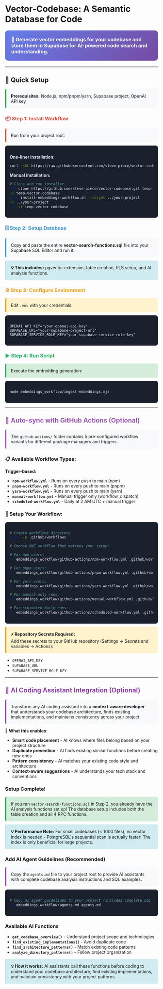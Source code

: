 # Vector-Codebase: A Semantic Database for Code

<div style="background: linear-gradient(135deg, #667eea 0%, #764ba2 100%); padding: 20px; border-radius: 10px; color: white; margin: 20px 0;">
<h3 style="margin: 0; color: white;">🚀 Generate vector embeddings for your codebase and store them in Supabase for AI-powered code search and understanding.</h3>
</div>

---

## 🎯 Quick Setup

<div style="background-color: #f8f9fa; padding: 15px; border-left: 4px solid #28a745; border-radius: 5px; margin: 10px 0;">
<strong>Prerequisites:</strong> Node.js, npm/pnpm/yarn, Supabase project, OpenAI API key
</div>

### <span style="color: #e74c3c;">📦 Step 1: Install Workflow</span>

<div style="background-color: #f8f9fa; padding: 15px; border-left: 4px solid #e74c3c; border-radius: 5px;">
Run from your project root:
</div>

<div style="background-color: #1a202c; padding: 15px; border-radius: 8px; margin: 10px 0; color: #e2e8f0;">

**One-liner installation:**

```bash
curl -sSL https://raw.githubusercontent.com/steve-piece/vector-codebase/main/install-embeddings-workflow.sh | bash
```

**Manual installation:**

```bash
# Clone and run installer
git clone https://github.com/steve-piece/vector-codebase.git temp-vector-codebase
cd temp-vector-codebase
bash install-embeddings-workflow.sh --target ../your-project
cd ../your-project
rm -rf temp-vector-codebase
```

</div>

### <span style="color: #3498db;">🗄️ Step 2: Setup Database</span>

<div style="background-color: #f8f9fa; padding: 15px; border-left: 4px solid #3498db; border-radius: 5px;">
Copy and paste the entire <strong>vector-search-functions.sql</strong> file into your Supabase SQL Editor and run it.
</div>

<div style="background-color: #d1ecf1; padding: 15px; border-left: 4px solid #bee5eb; border-radius: 5px; margin: 10px 0;">
<strong>💡 This includes:</strong> pgvector extension, table creation, RLS setup, and AI analysis functions.
</div>

### <span style="color: #f39c12;">⚙️ Step 3: Configure Environment</span>

<div style="background-color: #fff3cd; padding: 15px; border-left: 4px solid #f39c12; border-radius: 5px;">
Edit <code>.env</code> with your credentials:
</div>

<div style="background-color: #1a202c; padding: 15px; border-radius: 8px; margin: 10px 0; color: #e2e8f0;">

```env
OPENAI_API_KEY="your-openai-api-key"
SUPABASE_URL="your-supabase-project-url"
SUPABASE_SERVICE_ROLE_KEY="your-supabase-service-role-key"
```

</div>

### <span style="color: #27ae60;">▶️ Step 4: Run Script</span>

<div style="background-color: #d4edda; padding: 15px; border-left: 4px solid #27ae60; border-radius: 5px;">
Execute the embedding generation:
</div>

<div style="background-color: #1a202c; padding: 15px; border-radius: 8px; margin: 10px 0; color: #e2e8f0;">

```bash
node embeddings_workflow/ingest-embeddings.mjs
```

</div>

---

## <span style="color: #9b59b6;">🔄 Auto-sync with GitHub Actions (Optional)</span>

<div style="background-color: #f8f9fa; padding: 15px; border-left: 4px solid #9b59b6; border-radius: 5px; margin: 10px 0;">
The <code>github-actions/</code> folder contains 5 pre-configured workflow variants for different package managers and triggers.
</div>

### 📋 Available Workflow Types:

**Trigger-based:**

- **`npm-workflow.yml`** - Runs on every push to main (npm)
- **`pnpm-workflow.yml`** - Runs on every push to main (pnpm)
- **`yarn-workflow.yml`** - Runs on every push to main (yarn)
- **`manual-workflow.yml`** - Manual trigger only (workflow_dispatch)
- **`scheduled-workflow.yml`** - Daily at 2 AM UTC + manual trigger

### 🚀 Setup Your Workflow:

<div style="background-color: #1a202c; padding: 15px; border-radius: 8px; margin: 10px 0; color: #e2e8f0;">

```bash
# Create workflows directory
mkdir -p .github/workflows

# Choose ONE workflow that matches your setup:

# For npm users:
mv embeddings_workflow/github-actions/npm-workflow.yml .github/workflows/sync-embeddings.yml

# For pnpm users:
mv embeddings_workflow/github-actions/pnpm-workflow.yml .github/workflows/sync-embeddings.yml

# For yarn users:
mv embeddings_workflow/github-actions/yarn-workflow.yml .github/workflows/sync-embeddings.yml

# For manual-only runs:
mv embeddings_workflow/github-actions/manual-workflow.yml .github/workflows/sync-embeddings.yml

# For scheduled daily runs:
mv embeddings_workflow/github-actions/scheduled-workflow.yml .github/workflows/sync-embeddings.yml
```

</div>

<div style="background-color: #fff3cd; padding: 15px; border-left: 4px solid #f39c12; border-radius: 5px; margin: 10px 0;">
<strong>⚡ Repository Secrets Required:</strong><br>
Add these secrets to your GitHub repository (Settings → Secrets and variables → Actions):
</div>

- `OPENAI_API_KEY`
- `SUPABASE_URL`
- `SUPABASE_SERVICE_ROLE_KEY`

---

## <span style="color: #8e44ad;">🤖 AI Coding Assistant Integration (Optional)</span>

<div style="background-color: #f8f9fa; padding: 15px; border-left: 4px solid #8e44ad; border-radius: 5px; margin: 10px 0;">
Transform any AI coding assistant into a <strong>context-aware developer</strong> that understands your codebase architecture, finds existing implementations, and maintains consistency across your project.
</div>

**🎯 What this enables:**

- **Smart code placement** - AI knows where files belong based on your project structure
- **Duplicate prevention** - AI finds existing similar functions before creating new ones
- **Pattern consistency** - AI matches your existing code style and architecture
- **Context-aware suggestions** - AI understands your tech stack and conventions

### Setup Complete!

<div style="background-color: #d4edda; padding: 15px; border-left: 4px solid #28a745; border-radius: 5px;">
If you ran <code>vector-search-functions.sql</code> in Step 2, you already have the AI analysis functions set up! The database setup includes both the table creation and all 4 RPC functions.
</div>

<div style="background-color: #d1ecf1; padding: 15px; border-left: 4px solid #bee5eb; border-radius: 5px; margin: 10px 0;">
<strong>💡 Performance Note:</strong> For small codebases (&lt; 1000 files), no vector index is needed - PostgreSQL's sequential scan is actually faster! The index is only beneficial for large projects.
</div>

### Add AI Agent Guidelines (Recommended)

<div style="background-color: #f8f9fa; padding: 15px; border-left: 4px solid #8e44ad; border-radius: 5px;">
Copy the <code>agents.md</code> file to your project root to provide AI assistants with complete codebase analysis instructions and SQL examples.
</div>

<div style="background-color: #1a202c; padding: 15px; border-radius: 8px; margin: 10px 0; color: #e2e8f0;">

```bash
# Copy AI agent guidelines to your project (includes complete SQL examples)
cp embeddings_workflow/agents.md agents.md
```

</div>

### Available AI Functions

- **`get_codebase_overview()`** - Understand project scope and technologies
- **`find_existing_implementations()`** - Avoid duplicate code
- **`find_architecture_patterns()`** - Match existing code patterns
- **`analyze_directory_patterns()`** - Follow project organization

<div style="background-color: #d1ecf1; padding: 15px; border-left: 4px solid #bee5eb; border-radius: 5px; margin: 10px 0;">
<strong>💡 How it works:</strong> AI assistants call these functions before coding to understand your codebase architecture, find existing implementations, and maintain consistency with your project patterns.
</div>
